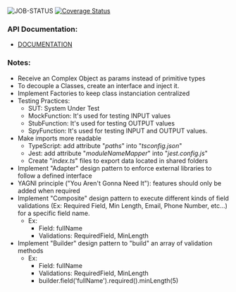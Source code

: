 ![JOB-STATUS](https://github.com/LucasSGomide/cleanArch_React/actions/workflows/github-action.yml/badge.svg)
[![Coverage Status](https://coveralls.io/repos/github/LucasSGomide/React-CleanArch/badge.svg?branch=main)](https://coveralls.io/github/LucasSGomide/React-CleanArch?branch=main)

### API Documentation:

-   [DOCUMENTATION](http://fordevs.herokuapp.com/api-docs/#/)

### Notes:

-   Receive an Complex Object as params instead of primitive types
-   To decouple a Classes, create an interface and inject it.
-   Implement Factories to keep class instanciation centralized
-   Testing Practices:
    -   SUT: System Under Test
    -   MockFunction: It's used for testing INPUT values
    -   StubFunction: It's used for testing OUTPUT values
    -   SpyFunction: It's used for testing INPUT and OUTPUT values.
-   Make imports more readable
    -   TypeScript: add attribute "_paths_" into "_tsconfig.json_"
    -   Jest: add attribute "_moduleNameMapper_" into "_jest.config.js_"
    -   Create "_index.ts_" files to export data located in shared folders
-   Implement "Adapter" design pattern to enforce external libraries to follow a defined interface
-   YAGNI principle ("You Aren't Gonna Need It"): features should only be added when required
-   Implement "Composite" design pattern to execute different kinds of field validations (Ex: Required Field, Min Length, Email, Phone Number, etc...) for a specific field name.
    -   Ex:
        -   Field: fullName
        -   Validations: RequiredField, MinLength
-   Implement "Builder" design pattern to "build" an array of validation methods
    -   Ex:
        -   Field: fullName
        -   Validations: RequiredField, MinLength
        -   builder.field('fullName').required().minLength(5)
